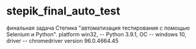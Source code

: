 # stepik_final_auto_test
финальная задача Степика "автоматизация тестирования с помощью Selenium и Python".
platform win32, -- Python 3.9.1,
OC -- windows 10,
driver -- chromedriver version 96.0.4664.45

